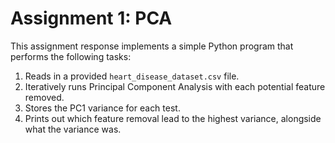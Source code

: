 # Assignment 1: PCA

This assignment response implements a simple Python program that performs the following tasks:

1. Reads in a provided `heart_disease_dataset.csv` file.
2. Iteratively runs Principal Component Analysis with each potential feature removed.
3. Stores the PC1 variance for each test.
4. Prints out which feature removal lead to the highest variance, alongside what the variance was. 
